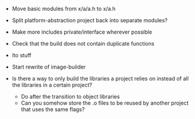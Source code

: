 - Move basic modules from x/a/a.h to x/a.h
- Split platform-abstraction project back into separate modules?
- Make more includes private/interface wherever possible
- Check that the build does not contain duplicate functions
- lto stuff
- Start rewrite of image-builder

- Is there a way to only build the libraries a project relies on instead of all the libraries in a certain project?
  - Do after the transition to object libraries
  - Can you somehow store the .o files to be reused by another project that uses the same flags?
